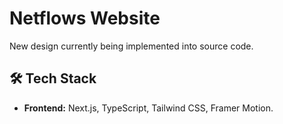 # Netflows Website
New design currently being implemented into source code.
## 🛠️ Tech Stack
- **Frontend:** Next.js, TypeScript, Tailwind CSS, Framer Motion.
